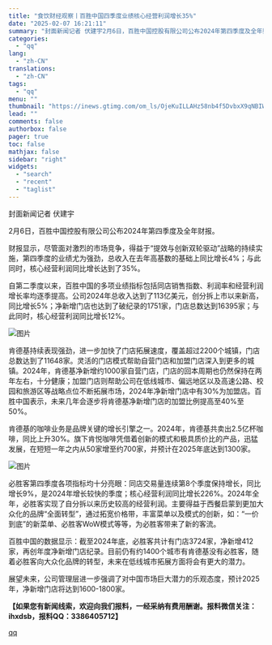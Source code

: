 ```yaml
---
title: "食饮财经观察丨百胜中国四季度业绩核心经营利润增长35%"
date: "2025-02-07 16:21:11"
summary: "封面新闻记者 伏建宇2月6日，百胜中国控股有限公司公布2024年第四季度及全年财报。财报显示，尽管面..."
categories:
  - "qq"
lang:
  - "zh-CN"
translations:
  - "zh-CN"
tags:
  - "qq"
menu: ""
thumbnail: "https://inews.gtimg.com/om_ls/OjeKuILLAHz58nb4f5DvbxX9qNBIWZlP2eWJdGnH0Kzd0AA_640360/0"
lead: ""
comments: false
authorbox: false
pager: true
toc: false
mathjax: false
sidebar: "right"
widgets:
  - "search"
  - "recent"
  - "taglist"
---
```


封面新闻记者 伏建宇

2月6日，百胜中国控股有限公司公布2024年第四季度及全年财报。

财报显示，尽管面对激烈的市场竞争，得益于“提效与创新双轮驱动”战略的持续实施，第四季度的业绩尤为强劲，总收入在去年高基数的基础上同比增长4%；与此同时，核心经营利润同比增长达到了35%。

自第二季度以来，百胜中国的多项业绩指标包括同店销售指数、利润率和经营利润增长率均逐季提高。公司2024年总收入达到了113亿美元，创分拆上市以来新高，同比增长5%；净新增门店也达到了破纪录的1751家，门店总数达到16395家；与此同时，核心经营利润同比增长12%。

![图片](https://inews.gtimg.com/news_bt/OIAEStTKrxpjiT6mMhyjazkQYWGC2TpbKy4xxY2bLr4wsAA/641)

肯德基持续表现强劲，进一步加快了门店拓展速度，覆盖超过2200个城镇，门店总数达到了11648家。灵活的门店模式帮助自营门店和加盟门店深入到更多的城镇。2024年，肯德基净新增约1000家自营门店，门店的回本周期也仍然保持在两年左右，十分健康；加盟门店则帮助公司在低线城市、偏远地区以及高速公路、校园和旅游区等战略点位不断拓展市场，2024年净新增门店中有30%为加盟店。百胜中国表示，未来几年会逐步将肯德基净新增门店的加盟比例提高至40%至50%。

肯德基的咖啡业务是品牌关键的增长引擎之一。2024年，肯德基共卖出2.5亿杯咖啡，同比上升30%。旗下肯悦咖啡凭借着创新的模式和极具质价比的产品，迅猛发展，在短短一年之内从50家增至约700家，并预计在2025年底达到1300家。

![图片](https://inews.gtimg.com/news_bt/OTUCtAk8V7T3fAfPKGciooDBfIMlW_IZ-WyJhRG-VFEwgAA/641)

必胜客第四季度各项指标均十分亮眼：同店交易量连续第8个季度保持增长，同比增长9%，是2024年增长较快的季度；核心经营利润同比增长226%。2024年全年，必胜客实现了自分拆以来历史较高的经营利润。主要得益于西餐启蒙到更加大众化的品牌“全面转型”，通过拓宽价格带，丰富菜单以及模式的创新，如：“一价到底”的新菜单、必胜客WoW模式等等，为必胜客带来了新的客流。

百胜中国的数据显示：截至2024年底，必胜客共计有门店3724家，净新增412家，再创年度净新增门店纪录。目前仍有约1400个城市有肯德基没有必胜客，随着必胜客向大众化品牌的转型，未来在低线城市拓展方面将会有更大的潜力。

展望未来，公司管理层进一步强调了对中国市场巨大潜力的乐观态度，预计2025年，净新增门店将达到1600-1800家。

**【如果您有新闻线索，欢迎向我们报料，一经采纳有费用酬谢。报料微信关注：ihxdsb，报料QQ：3386405712】**

[qq](https://new.qq.com/rain/a/20250207A05Z2Z00)
